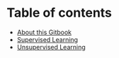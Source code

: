 # Table of contents

* [About this Gitbook](README.md)
* [Supervised Learning](supervised-learning.md)
* [Unsupervised Learning](unsupervised-learning.md)
